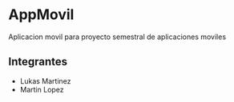 # AppMovil
Aplicacion movil para proyecto semestral de aplicaciones moviles

## Integrantes
- Lukas Martinez    
- Martin Lopez

